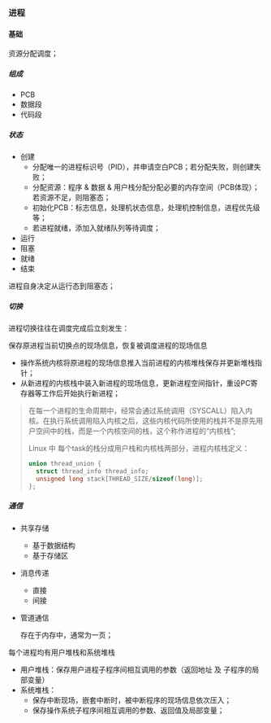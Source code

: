 ### 进程

#### 基础

资源分配调度；

##### 组成

- PCB
- 数据段
- 代码段

##### 状态

- 创建
    - 分配唯一的进程标识号（PID），并申请空白PCB；若分配失败，则创建失败；
    - 分配资源：程序 & 数据 & 用户栈分配分配必要的内存空间（PCB体现）；若资源不足，则阻塞态；
    - 初始化PCB：标志信息，处理机状态信息，处理机控制信息，进程优先级等；
    - 若进程就绪，添加入就绪队列等待调度；
- 运行
- 阻塞
- 就绪
- 结束

进程自身决定从运行态到阻塞态；

##### 切换

进程切换往往在调度完成后立刻发生：

保存原进程当前切换点的现场信息，恢复被调度进程的现场信息

- 操作系统内核将原进程的现场信息推入当前进程的内核堆栈保存并更新堆栈指针；
- 从新进程的内核栈中装入新进程的现场信息，更新进程空间指针，重设PC寄存器等工作后开始执行新进程；

>在每一个进程的生命周期中，经常会通过系统调用（SYSCALL）陷入内核。在执行系统调用陷入内核之后，这些内核代码所使用的栈并不是原先用户空间中的栈，而是一个内核空间的栈，这个称作进程的“内核栈”;
>
>Linux 中 每个task的栈分成用户栈和内核栈两部分，进程内核栈定义：
>
>```c
>union thread_union {
>	struct thread_info thread_info;
>	unsigned long stack[THREAD_SIZE/sizeof(long)];
>};
>```



##### 通信

- 共享存储

    - 基于数据结构
    - 基于存储区

- 消息传递

    - 直接
    - 间接

- 管道通信

    存在于内存中，通常为一页；



每个进程均有用户堆栈和系统堆栈

- 用户堆栈：保存用户进程子程序间相互调用的参数（返回地址 及 子程序的局部变量）
- 系统堆栈：
    - 保存中断现场，嵌套中断时，被中断程序的现场信息依次压入；
    - 保存操作系统子程序间相互调用的参数、返回值及局部变量；